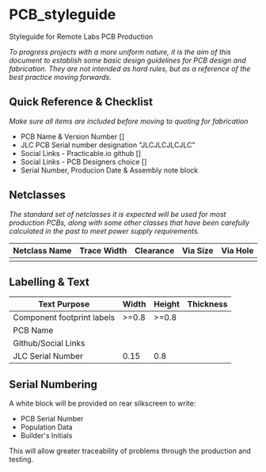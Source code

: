 # PCB_styleguide
Styleguide for Remote Labs PCB Production

_To progress projects with a more uniform nature, it is the aim of this document to establish some basic design guidelines for PCB design and fabrication. They are not intended as hard rules, but as a reference of the best practice moving forwards._

## Quick Reference & Checklist
_Make sure all items are included before moving to quoting for fabrication_

- PCB Name & Version Number []
- JLC PCB Serial number designation "JLCJLCJLCJLC"
- Social Links - Practicable.io github []
- Social Links - PCB Designers choice []
- Serial Number, Producion Date & Assembly note block





## Netclasses
_The standard set of netclasses it is expected will be used for most production PCBs, along with some other classes that have been carefully calculated in the past to meet power supply requirements._

| Netclass Name |  Trace Width | Clearance   | Via Size  | Via Hole  |
|---            |---           |---          |---        |---        |
|               |              |             |           |           |


## Labelling & Text

| Text Purpose              | Width | Height | Thickness |
|---|---|---|---
| Component footprint labels| >=0.8| >=0.8 |   |
| PCB Name |
| Github/Social Links |
| JLC Serial Number | 0.15 | 0.8 |  

## Serial Numbering

A white block will be provided on rear silkscreen to write:
- PCB Serial Number
- Population Data
- Builder's Initials

This will allow greater traceability of problems through the production and testing.

